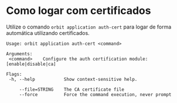 # Como logar com certificados

Utilize o comando `orbit application auth-cert` para logar de forma automática utilizando certificados.

```Text
Usage: orbit application auth-cert <command>

Arguments:
 <command>    Configure the auth certification module: [enable|disable|ca]

Flags:
 -h, --help           Show context-sensitive help.

     --file=STRING    The CA certificate file
     --force          Force the command execution, never prompt
```

